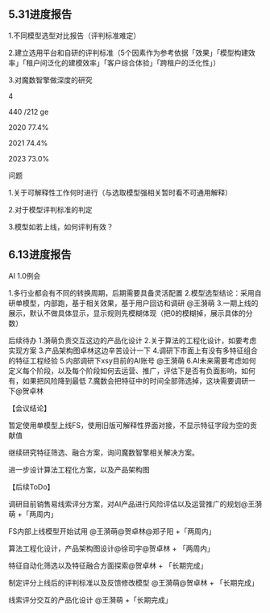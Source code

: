 

## 5.31进度报告

1.不同模型选型对比报告（评判标准难定）

2.建立选用平台和自研的评判标准（5个因素作为参考依据「效果」「模型构建效率」「租户间泛化的建模效率」「客户综合体验」「跨租户的泛化性」）

3.对魔数智擎做深度的研究

4

 440 /212 ge 



2020 77.4%

2021 74.4%

2023 73.0%





问题

1.关于可解释性工作何时进行（与选取模型强相关暂时看不可通用解释）

2.对于模型评判标准的判定

3.模型如若上线，如何评判有效？



## 6.13进度报告

AI 1.0例会

1.多行业都会有不同的转换周期，后期需要具备灵活配置
2.模型选型结论：采用自研单模型，内部跑，基于相关效果，基于用户回访和调研  @王漪萌
3.一期上线的展示，默认不做具体显示，显示规则先模糊体现（把0的模糊掉，展示具体的分数）

后续待办
1.漪萌负责交互这边的产品化设计
2.关于算法的工程化设计，如要考虑实现方案
3.产品架构图卓林这边辛苦设计一下
4.调研下市面上有没有多特征组合的特征工程经验
5.内部调研下xsy目前的AI账号 @王漪萌
6.AI未来需要考虑如何定义每个阶段，以及每个阶段如何去运营、推广，评估下是否有负面影响，如何有，如果把风险降到最低
7.魔数会把特征中的时间全部筛选掉，这块需要调研一下@贺卓林



【会议结论】

暂定使用单模型上线FS，使用旧版可解释性界面对接，不显示特征字段为空的贡献值

继续研究特征筛选、融合方案，询问魔数智擎相关解决方案。

进一步设计算法工程化方案，以及产品架构图

【后续ToDo】

调研目前销售易线索评分方案，对AI产品进行风险评估以及运营推广的规划@王漪萌  +「两周内」

FS内部上线模型开始试用 @王漪萌@贺卓林@郑子阳  +「两周内」

算法工程化设计，产品架构图设计@徐司宇@贺卓林 + 「两周内」

特征自动化筛选以及特征融合方面探索@贺卓林 + 「长期完成」

制定评分上线后的评判标准以及反馈修改模型 @王漪萌@贺卓林 + 「长期完成」

线索评分交互的产品化设计 @王漪萌  +「长期完成」





